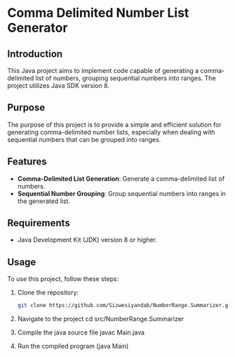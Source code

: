 # Comma Delimited Number List Generator

## Introduction
This Java project aims to implement code capable of generating a comma-delimited list of numbers, grouping sequential numbers into ranges. The project utilizes Java SDK version 8.

## Purpose
The purpose of this project is to provide a simple and efficient solution for generating comma-delimited number lists, especially when dealing with sequential numbers that can be grouped into ranges.

## Features
- **Comma-Delimited List Generation**: Generate a comma-delimited list of numbers.
- **Sequential Number Grouping**: Group sequential numbers into ranges in the generated list.

## Requirements
- Java Development Kit (JDK) version 8 or higher.

## Usage
To use this project, follow these steps:

1. Clone the repository:
   ```bash
   git clone https://github.com/Sizwesiyandab/NumberRange.Summarizer.git

2. Navigate to the project  cd src/NumberRange.Summarizer

3. Compile the java source file javac Main.java

4. Run the compiled program (java Main) 

